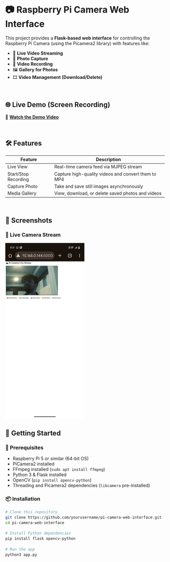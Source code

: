 # 📷 Raspberry Pi Camera Web Interface

This project provides a **Flask-based web interface** for controlling the Raspberry Pi Camera (using the Picamera2 library) with features like:

- 🔴 **Live Video Streaming**
- 📸 **Photo Capture**
- 🎥 **Video Recording**
- 🖼 **Gallery for Photos**
- 🎞 **Video Management (Download/Delete)**

<br>

## 🌐 Live Demo (Screen Recording)

🎥 **[Watch the Demo Video](https://drive.google.com/file/d/1tN9GXmrUrMlYJkjUUynQWDKrGcglQvjE/view?usp=sharing)**  


<br>

## 🛠 Features

| Feature         | Description |
|----------------|-------------|
| Live View       | Real-time camera feed via MJPEG stream |
| Start/Stop Recording | Capture high-quality videos and convert them to MP4 |
| Capture Photo   | Take and save still images asynchronously |
| Media Gallery   | View, download, or delete saved photos and videos |

<br>

## 📸 Screenshots

### 🔴 Live Camera Stream
<img src="Screenshot_20250712_203155.jpg" width="250">

<br>

## 🚀 Getting Started

### 🔧 Prerequisites

- Raspberry Pi 5 or similar (64-bit OS)
- PiCamera2 installed
- FFmpeg installed (`sudo apt install ffmpeg`)
- Python 3 & Flask installed
- OpenCV (`pip install opencv-python`)
- Threading and Picamera2 dependencies (`libcamera` pre-installed)

### 📦 Installation

```bash
# Clone this repository
git clone https://github.com/yourusername/pi-camera-web-interface.git
cd pi-camera-web-interface

# Install Python dependencies
pip install flask opencv-python

# Run the app
python3 app.py
